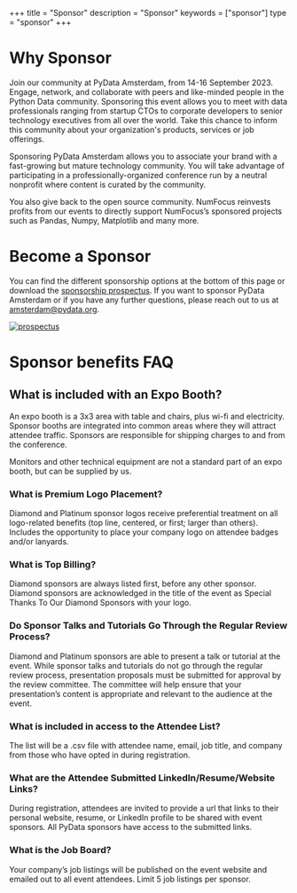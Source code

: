 +++
title = "Sponsor"
description = "Sponsor"
keywords = ["sponsor"]
type = "sponsor"
+++

# Why Sponsor

Join our community at PyData Amsterdam, from 14-16 September 2023. Engage, network, and collaborate with peers and like-minded people in the Python Data community. Sponsoring this event allows you to meet with data professionals ranging from startup CTOs to corporate developers to senior technology executives from all over the world. Take this chance to inform this community about your organization's products, services or job offerings.

Sponsoring PyData Amsterdam allows you to associate your brand with a fast-growing but mature technology community. You will take advantage of participating in a professionally-organized conference run by a neutral nonprofit where content is curated by the community.

You also give back to the open source community. NumFocus reinvests profits from our events to directly support NumFocus’s sponsored projects such as Pandas, Numpy, Matplotlib and many more.


# Become a Sponsor

You can find the different sponsorship options at the bottom of this page or download the [sponsorship prospectus](/PyData-Amsterdam-2023-Sponsorship-Prospectus.pdf). 
If you want to sponsor PyData Amsterdam or if you have any further questions, please reach out to us at amsterdam@pydata.org. 

[![prospectus](/img/prospectus-cover.png)](/PyData-Amsterdam-2023-Sponsorship-Prospectus.pdf)


# Sponsor benefits FAQ

## What is included with an Expo Booth?
An expo booth is a 3x3 area with table and chairs, plus wi-fi and electricity.
Sponsor booths are integrated into common areas where they will attract attendee traffic. Sponsors
are responsible for shipping charges to and from the conference. 

Monitors and other technical equipment are not a standard part of an expo booth, but can be supplied by us.

### What is Premium Logo Placement?
Diamond and Platinum sponsor logos receive preferential treatment on all logo-related benefits (top
line, centered, or first; larger than others). Includes the opportunity to place your company logo on
attendee badges and/or lanyards.

### What is Top Billing?
Diamond sponsors are always listed first, before any other sponsor. Diamond sponsors are acknowledged in the
title of the event as Special Thanks To Our Diamond Sponsors with your logo.


### Do Sponsor Talks and Tutorials Go Through the Regular Review Process?
Diamond and Platinum sponsors are able to present a talk or tutorial at the event. While sponsor talks and
tutorials do not go through the regular review process, presentation proposals must be submitted for
approval by the review committee. The committee will help ensure that your presentation’s content is
appropriate and relevant to the audience at the event.

###  What is included in access to the Attendee List?
The list will be a .csv file with attendee name, email, job title, and company from those who have opted
in during registration.

### What are the Attendee Submitted LinkedIn/Resume/Website Links?
During registration, attendees are invited to provide a url that links to their personal website, resume,
or LinkedIn profile to be shared with event sponsors. All PyData sponsors have access to the
submitted links.


### What is the Job Board?
Your company’s job listings will be published on the event website and emailed out to all event
attendees. Limit 5 job listings per sponsor. 